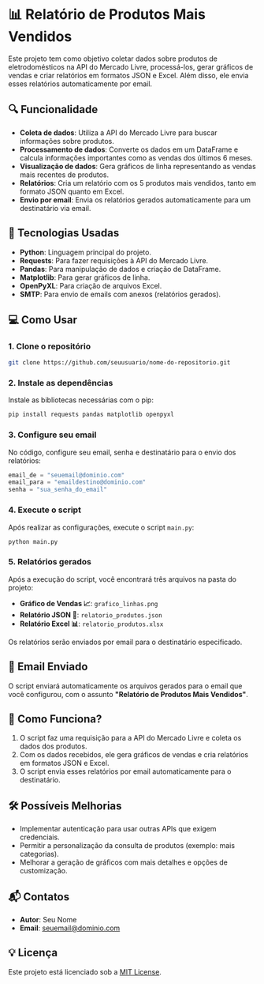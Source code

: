 # 📊 Relatório de Produtos Mais Vendidos

Este projeto tem como objetivo coletar dados sobre produtos de eletrodomésticos na API do Mercado Livre, processá-los, gerar gráficos de vendas e criar relatórios em formatos JSON e Excel. Além disso, ele envia esses relatórios automaticamente por email.

## 🔍 Funcionalidade

- **Coleta de dados**: Utiliza a API do Mercado Livre para buscar informações sobre produtos.
- **Processamento de dados**: Converte os dados em um DataFrame e calcula informações importantes como as vendas dos últimos 6 meses.
- **Visualização de dados**: Gera gráficos de linha representando as vendas mais recentes de produtos.
- **Relatórios**: Cria um relatório com os 5 produtos mais vendidos, tanto em formato JSON quanto em Excel.
- **Envio por email**: Envia os relatórios gerados automaticamente para um destinatário via email.

## 🚀 Tecnologias Usadas

- **Python**: Linguagem principal do projeto.
- **Requests**: Para fazer requisições à API do Mercado Livre.
- **Pandas**: Para manipulação de dados e criação de DataFrame.
- **Matplotlib**: Para gerar gráficos de linha.
- **OpenPyXL**: Para criação de arquivos Excel.
- **SMTP**: Para envio de emails com anexos (relatórios gerados).

## 💻 Como Usar

### 1. Clone o repositório

```bash
git clone https://github.com/seuusuario/nome-do-repositorio.git
```

### 2. Instale as dependências

Instale as bibliotecas necessárias com o pip:

```bash
pip install requests pandas matplotlib openpyxl
```

### 3. Configure seu email

No código, configure seu email, senha e destinatário para o envio dos relatórios:

```python
email_de = "seuemail@dominio.com"
email_para = "emaildestino@dominio.com"
senha = "sua_senha_do_email"
```

### 4. Execute o script

Após realizar as configurações, execute o script `main.py`:

```bash
python main.py
```

### 5. Relatórios gerados

Após a execução do script, você encontrará três arquivos na pasta do projeto:

- **Gráfico de Vendas 📈**: `grafico_linhas.png`
- **Relatório JSON 📝**: `relatorio_produtos.json`
- **Relatório Excel 📊**: `relatorio_produtos.xlsx`

Os relatórios serão enviados por email para o destinatário especificado.

## 📧 Email Enviado

O script enviará automaticamente os arquivos gerados para o email que você configurou, com o assunto **"Relatório de Produtos Mais Vendidos"**.

## 🤖 Como Funciona?

1. O script faz uma requisição para a API do Mercado Livre e coleta os dados dos produtos.
2. Com os dados recebidos, ele gera gráficos de vendas e cria relatórios em formatos JSON e Excel.
3. O script envia esses relatórios por email automaticamente para o destinatário.

## 🛠️ Possíveis Melhorias

- Implementar autenticação para usar outras APIs que exigem credenciais.
- Permitir a personalização da consulta de produtos (exemplo: mais categorias).
- Melhorar a geração de gráficos com mais detalhes e opções de customização.

## 📬 Contatos

- **Autor**: Seu Nome  
- **Email**: [seuemail@dominio.com](mailto:seuemail@dominio.com)

## 💡 Licença

Este projeto está licenciado sob a [MIT License](LICENSE).
